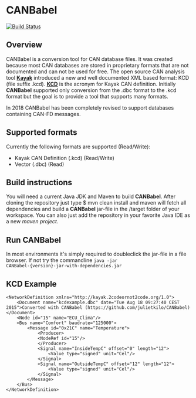 # CANBabel
[![Build Status](https://travis-ci.com/julietkilo/CANBabel.svg?branch=master)](https://travis-ci.com/julietkilo/CANBabel)

## Overview

CANBabel is a conversion tool for CAN database files. It was created because most CAN databases are stored in proprietary formats that are not documented and can not be used for free.
The open source CAN analysis tool [**Kayak**](https://github.com/dschanoeh/Kayak/ "Kayak is an application for CAN bus diagnosis and monitoring") introduced a new and well documented XML based format: KCD (file suffix .kcd). [**KCD**](https://github.com/julietkilo/kcd) is the acronym for Kayak CAN definition.
Initially **CANBabel** supported only conversion from the .dbc format to the .kcd format but the goal is to provide a tool that supports many formats.

In 2018 CANBabel has been completely revised to support databases containing CAN-FD messages.

## Supported formats
Currently the following formats are supported (Read/Write):

* Kayak CAN Definition (.kcd) (Read/Write)
* Vector (.dbc) (Read)

## Build instructions
You will need a current Java JDK and Maven to build **CANBabel**. After cloning the repository just type
	$ mvn clean install
and maven will fetch all dependencies and build a **CANBabel** jar-file in the /target folder of your workspace. You can also just add the repository in your favorite Java IDE as a new _maven project_.

## Run CANBabel
In most environments it's simply required to doubleclick the jar-file in a file browser. If not try the commandline <code>java -jar CANBabel-{version}-jar-with-dependencies.jar</code>

## KCD Example

    <NetworkDefinition xmlns="http://kayak.2codeornot2code.org/1.0">
        <Document name="kcdexample.dbc" date="Tue Aug 18 09:27:40 CEST 2015">Converted with CANBabel (https://github.com/julietkilo/CANBabel)</Document>
        <Node id="15" name="ECU_Clima"/>
        <Bus name="Comfort" baudrate="125000">
            <Message id="0x21C" name="Temperature">
                <Producer>
	            <NodeRef id="15"/>
                </Producer>
                <Signal name="InsideTempC" offset="0" length="12">
                    <Value type="signed" unit="Cel"/>
                </Signal>
                <Signal name="OutsideTempC" offset="12" length="12">
                    <Value type="signed" unit="Cel"/>
                </Signal>
            </Message>
        </Bus>
    </NetworkDefinition>
